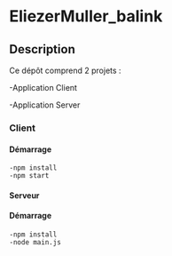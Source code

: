 # EliezerMuller_balink


## Description
 
Ce dépôt comprend 2 projets :
 
 -Application Client
 
 -Application Server
 
### Client

#### Démarrage

```
-npm install 
-npm start
```

#### Serveur

#### Démarrage
```
-npm install 
-node main.js


